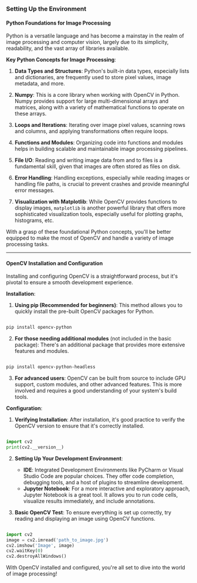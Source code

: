 ### Setting Up the Environment

#### Python Foundations for Image Processing

Python is a versatile language and has become a mainstay in the realm of image processing and computer vision, largely due to its simplicity, readability, and the vast array of libraries available.

**Key Python Concepts for Image Processing**:

1. **Data Types and Structures**: Python's built-in data types, especially lists and dictionaries, are frequently used to store pixel values, image metadata, and more.
   
2. **Numpy**: This is a core library when working with OpenCV in Python. Numpy provides support for large multi-dimensional arrays and matrices, along with a variety of mathematical functions to operate on these arrays.
   
3. **Loops and Iterations**: Iterating over image pixel values, scanning rows and columns, and applying transformations often require loops.
   
4. **Functions and Modules**: Organizing code into functions and modules helps in building scalable and maintainable image processing pipelines.
   
5. **File I/O**: Reading and writing image data from and to files is a fundamental skill, given that images are often stored as files on disk.
   
6. **Error Handling**: Handling exceptions, especially while reading images or handling file paths, is crucial to prevent crashes and provide meaningful error messages.

7. **Visualization with Matplotlib**: While OpenCV provides functions to display images, `matplotlib` is another powerful library that offers more sophisticated visualization tools, especially useful for plotting graphs, histograms, etc.

With a grasp of these foundational Python concepts, you'll be better equipped to make the most of OpenCV and handle a variety of image processing tasks.

---

#### OpenCV Installation and Configuration

Installing and configuring OpenCV is a straightforward process, but it's pivotal to ensure a smooth development experience.

**Installation**:

1. **Using pip (Recommended for beginners)**: This method allows you to quickly install the pre-built OpenCV packages for Python.

```bash

pip install opencv-python

```

2. **For those needing additional modules** (not included in the basic package): There's an additional package that provides more extensive features and modules.

```bash

pip install opencv-python-headless

```

3. **For advanced users**: OpenCV can be built from source to include GPU support, custom modules, and other advanced features. This is more involved and requires a good understanding of your system's build tools.

**Configuration**:

1. **Verifying Installation**: After installation, it's good practice to verify the OpenCV version to ensure that it's correctly installed.

```python

import cv2
print(cv2.__version__)

```

2. **Setting Up Your Development Environment**: 
   - **IDE**: Integrated Development Environments like PyCharm or Visual Studio Code are popular choices. They offer code completion, debugging tools, and a host of plugins to streamline development.
   - **Jupyter Notebook**: For a more interactive and exploratory approach, Jupyter Notebook is a great tool. It allows you to run code cells, visualize results immediately, and include annotations.

3. **Basic OpenCV Test**: To ensure everything is set up correctly, try reading and displaying an image using OpenCV functions.
```python

import cv2
image = cv2.imread('path_to_image.jpg')
cv2.imshow('Image', image)
cv2.waitKey(0)
cv2.destroyAllWindows()

```

With OpenCV installed and configured, you're all set to dive into the world of image processing!